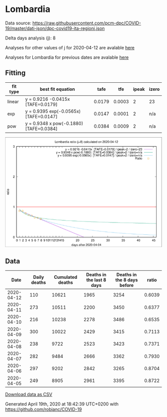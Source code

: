 # Lombardia

Data source: https://raw.githubusercontent.com/pcm-dpc/COVID-19/master/dati-json/dpc-covid19-ita-regioni.json

Delta days analysis (j): 8

Analyses for other values of j for 2020-04-12 are avalable [here](../2020-04-12/README.md)

Analyses for Lombardia for previous dates are avalable [here](../README.md)

## Fitting 
|fit type|best fit equation|tafe|tfe|ipeak|izero|
|-------|-----|--------|------|---|---|
|linear|y = 0.9216 -0.0415x  [TAFE=0.0179]|0.0179|0.0003|2|23|
|exp|y = 0.9395 exp(-0.0565x)  [TAFE=0.0147]|0.0147|0.0001|2|n/a|
|pow|y = 0.9348 x pow(-0.1880)  [TAFE=0.0384]|0.0384|0.0009|2|n/a|

![Plot](COVID-19_lombardia_j8_2020-04-12.png)

## Data
|Date|Daily deaths|Cumulated deaths|Deaths in the last 8 days|Deaths in the 8 days before|ratio|
|----|----------|-----------|-------|--------------------|-----|
|2020-04-12|110|10621|1965|3254|0.6039|
|2020-04-11|273|10511|2200|3450|0.6377|
|2020-04-10|216|10238|2278|3486|0.6535|
|2020-04-09|300|10022|2429|3415|0.7113|
|2020-04-08|238|9722|2523|3423|0.7371|
|2020-04-07|282|9484|2666|3362|0.7930|
|2020-04-06|297|9202|2842|3265|0.8704|
|2020-04-05|249|8905|2961|3395|0.8722|

[Download data as CSV](COVID-19_lombardia_j8_2020-04-12.csv)

Generated April 19th, 2020 at 18:42:39 UTC+0200 with https://github.com/robianc/COVID-19
